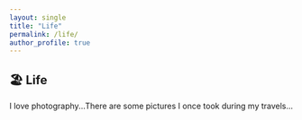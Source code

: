 ```yaml
---
layout: single
title: "Life"
permalink: /life/
author_profile: true
---
```


## 🏖️ Life
 I love photography...There are some pictures I once took during my travels...
